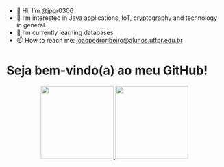 - 👋 Hi, I’m @jpgr0306
- 👀 I’m interested in Java applications, IoT, cryptography and technology in general.
- 🌱 I’m currently learning databases.
- 📫 How to reach me:
joaopedroribeiro@alunos.utfpr.edu.br

# **Seja bem-vindo(a) ao meu GitHub!**

<div align="center">
  
  <a href="https://github.com/jpgr0306">
  <img height="170em" src="https://github-readme-stats.vercel.app/api?username=jpgr0306&show_icons=true&theme=dark&include_all_commits=true&count_private=true"/>
  <img height="170em" src="https://github-readme-stats.vercel.app/api/top-langs/?username=jpgr0306&layout=compact&langs_count=7&theme=dark"/>
</div>
